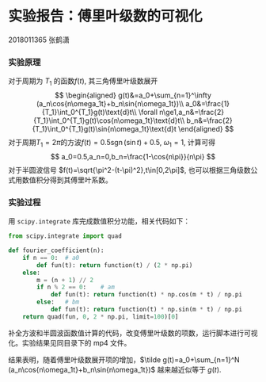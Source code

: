 # 实验报告：傅里叶级数的可视化

2018011365 张鹤潇

### 实验原理

对于周期为 $T_1$ 的函数$f(t)$, 其三角傅里叶级数展开
$$
\begin{aligned}
g(t)&=a_0+\sum_{n=1}^\infty (a_n\cos{n\omega_1t}+b_n\sin{n\omega_1t})\\
a_0&=\frac{1}{T_1}\int_0^{T_1}g(t)\text{d}t\\
\forall n\ge1,a_n&=\frac{2}{T_1}\int_0^{T_1}g(t)\cos{n\omega_1t}\text{d}t\\
b_n&=\frac{2}{T_1}\int_0^{T_1}g(t)\sin{n\omega_1t}\text{d}t
\end{aligned}
$$
对于周期$T_1=2\pi$的方波$f(t)=0.5\mathop{sgn}(\sin{t})+0.5$,  $\omega_1=1$, 计算可得
$$
a_0=0.5,a_n=0,b_n=\frac{1-\cos{n\pi}}{n\pi}
$$
对于半圆波信号 $f(t)=\sqrt{\pi^2-(t-\pi)^2},t\in[0,2\pi]$, 也可以根据三角级数公式用数值积分得到其傅里叶系数。

### 实验过程

用 `scipy.integrate` 库完成数值积分功能，相关代码如下：

```python
from scipy.integrate import quad

def fourier_coefficient(n):
    if n == 0:  # a0
        def fun(t): return function(t) / (2 * np.pi)
    else:
        m = (n + 1) // 2
        if n % 2 == 0:    # am
            def fun(t): return function(t) * np.cos(m * t) / np.pi
        else:   # bm
            def fun(t): return function(t) * np.sin(m * t) / np.pi
    return quad(fun, 0, 2 * np.pi, limit=100)[0]
```

补全方波和半圆波函数值计算的代码，改变傅里叶级数的项数，运行脚本进行可视化。实验结果见同目录下的 mp4 文件。

结果表明，随着傅里叶级数展开项的增加，$\tilde g(t)=a_0+\sum_{n=1}^N (a_n\cos{n\omega_1t}+b_n\sin{n\omega_1t})$ 越来越近似等于 $g(t)$.